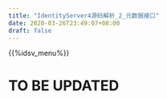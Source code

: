 ```yaml
---
title: "IdentityServer4源码解析_2_元数据接口"
date: 2020-03-26T23:49:07+08:00
draft: false
---
```

{{%idsv_menu%}}
# TO BE UPDATED
